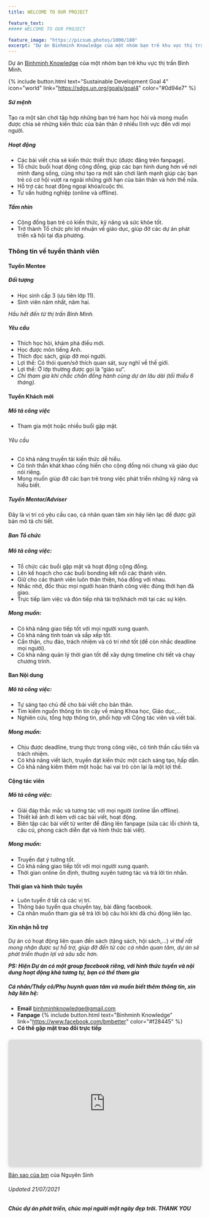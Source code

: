 ```yaml
---
title: WELCOME TO OUR PROJECT

feature_text:
##### WELCOME TO OUR PROJECT

feature_image: "https://picsum.photos/1000/180"
excerpt: "Dự án Binhminh Knowledge của một nhóm bạn trẻ khu vực thị trấn Bình Minh."
---
```

Dự án [Binhminh Knowledge](https://www.facebook.com/bmbetter) của một nhóm bạn trẻ khu vực thị trấn Bình Minh.

{% include button.html text="Sustainable Development Goal 4" icon="world" link="https://sdgs.un.org/goals/goal4" color="#0d94e7" %}

##### Sứ mệnh
Tạo ra một sân chơi tập hợp những bạn trẻ ham học hỏi và mong muốn được chia sẻ những kiến thức của bản thân ở nhiều lĩnh vực đến với mọi người.

##### Hoạt động
- Các bài viết chia sẻ kiến thức thiết thực (được đăng trên fanpage).
- Tổ chức buổi hoạt động cộng đồng, giúp các bạn hình dung hơn về nơi mình đang sống, cũng như tạo ra một sân chơi lành mạnh giúp các bạn trẻ có cơ hội vượt ra ngoài những giới hạn của bản thân và hơn thế nữa.
- Hỗ trợ các hoạt động ngoại khóa/cuộc thi.
- Tư vấn hướng nghiệp (online và offline).

##### Tầm nhìn
- Cộng đồng bạn trẻ có kiến thức, kỹ năng và sức khỏe tốt.
- Trở thành Tổ chức phi lợi nhuận về giáo dục, giúp đỡ các dự án phát triển xã hội tại địa phương.

### Thông tin về tuyển thành viên

#### Tuyển Mentee
##### Đối tượng
- Học sinh cấp 3 (ưu tiên lớp 11).
- Sinh viên năm nhất, năm hai.

_Hầu hết đến từ thị trấn Bình Minh._

##### Yêu cầu
- Thích học hỏi, khám phá điều mới.
- Học được môn tiếng Anh.
- Thích đọc sách, giúp đỡ mọi người.
- Lợi thế: Có thói quen/sở thích quan sát, suy nghĩ về thế giới.
- Lợi thế: Ở lớp thường được gọi là “giáo sư”.
- _Chỉ tham gia khi chắc chắn đồng hành cùng dự án lâu dài (tối thiểu 6 tháng)._

#### Tuyển Khách mời
##### Mô tả công việc
- Tham gia một hoặc nhiều buổi gặp mặt.

###### Yêu cầu
- Có khả năng truyền tải kiến thức dễ hiểu.
- Có tinh thần khát khao cống hiến cho cộng đồng nói chung và giáo dục nói riêng.
- Mong muốn giúp đỡ các bạn trẻ trong việc phát triển những kỹ năng và hiểu biết.

##### Tuyển Mentor/Adviser
Đây là vị trí có yêu cầu cao, cá nhân quan tâm xin hãy liên lạc để được gửi bản mô tả chi tiết.

##### Ban Tổ chức
##### Mô tả công việc:
- Tổ chức các buổi gặp mặt và hoạt động cộng đồng.
- Lên kế hoạch cho các buổi bonding kết nối các thành viên.
- Giữ cho các thành viên luôn thân thiện, hòa đồng với nhau.
- Nhắc nhở, đốc thúc mọi người hoàn thành công việc đúng thời hạn đã giao.
- Trực tiếp làm việc và đón tiếp nhà tài trợ/khách mời tại các sự kiện.

##### Mong muốn:
- Có khả năng giao tiếp tốt với mọi người xung quanh.
- Có khả năng tính toán và sắp xếp tốt.
- Cẩn thận, chu đáo, trách nhiệm và có trí nhớ tốt (để còn nhắc deadline mọi người).
- Có khả năng quản lý thời gian tốt để xây dựng timeline chi tiết và chạy chương trình.

#### Ban Nội dung

##### Mô tả công việc:
- Tự sáng tạo chủ đề cho bài viết cho bản thân.
- Tìm kiếm nguồn thông tin tin cậy về mảng Khoa học, Giáo dục,...
- Nghiên cứu, tổng hợp thông tin, phối hợp với Cộng tác viên và viết bài.

##### Mong muốn:
- Chịu được deadline, trung thực trong công việc, có tinh thần cầu tiến và trách nhiệm.
- Có khả năng viết lách, truyền đạt kiến thức một cách sáng tạo, hấp dẫn.
- Có khả năng kiêm thêm một hoặc hai vai trò còn lại là một lợi thế.

#### Cộng tác viên 

##### Mô tả công việc:
- Giải đáp thắc mắc và tương tác với mọi người (online lẫn offline).
- Thiết kế ảnh đi kèm với các bài viết, hoạt động.
- Biên tập các bài viết từ writer để đăng lên fanpage (sửa các lỗi chính tả, câu cú, phong cách diễn đạt và hình thức bài viết).

##### Mong muốn:
- Truyền đạt ý tưởng tốt.
- Có khả năng giao tiếp tốt với mọi người xung quanh.
- Thời gian online ổn định, thường xuyên tương tác và trả lời tin nhắn.

#### Thời gian và hình thức tuyển
- Luôn tuyển ở tất cả các vị trí.
- Thông báo tuyển qua chuyền tay, bài đăng facebook.
- Cá nhân muốn tham gia sẽ trả lời bộ câu hỏi khi đã chủ động liên lạc.

#### Xin nhận hỗ trợ
Dự án có hoạt động liên quan đến sách (tặng sách, hội sách,...) _vì thế rất mong nhận được sự hỗ trợ, giúp đỡ đến từ các cá nhân quan tâm, dự án sẽ phát triển thuận lợi và sâu sắc hơn._

_**PS: Hiện Dự án có một group facebook riêng, với hình thức tuyển và nội dung hoạt động khá tương tự, bạn có thể tham gia**_

##### Cá nhân/Thầy cô/Phụ huynh quan tâm và muốn biết thêm thông tin, xin hãy liên hệ:
- **Email** binhminhknowledge@gmail.com
- **Fanpage** {% include button.html text="Binhminh Knowledge" link="https://www.facebook.com/bmbetter" color="#f28445" %}
- **Có thể gặp mặt trao đổi trực tiếp**

<div style="position: relative; width: 100%; height: 0; padding-top: 56.2500%;
 padding-bottom: 48px; box-shadow: 0 2px 8px 0 rgba(63,69,81,0.16); margin-top: 1.6em; margin-bottom: 0.9em; overflow: hidden;
 border-radius: 8px; will-change: transform;">
  <iframe loading="lazy" style="position: absolute; width: 100%; height: 100%; top: 0; left: 0; border: none; padding: 0;margin: 0;"
    src="https:&#x2F;&#x2F;www.canva.com&#x2F;design&#x2F;DAEkttjwH1s&#x2F;view?embed">
  </iframe>
</div>
<a href="https:&#x2F;&#x2F;www.canva.com&#x2F;design&#x2F;DAEkttjwH1s&#x2F;view?utm_content=DAEkttjwH1s&amp;utm_campaign=designshare&amp;utm_medium=embeds&amp;utm_source=link" target="_blank" rel="noopener">Bản sao của bm</a> của Nguyên Sinh

###### Updated 21/07/2021

##### Chúc dự án phát triển, chúc mọi người một ngày đẹp trời. THANK YOU
